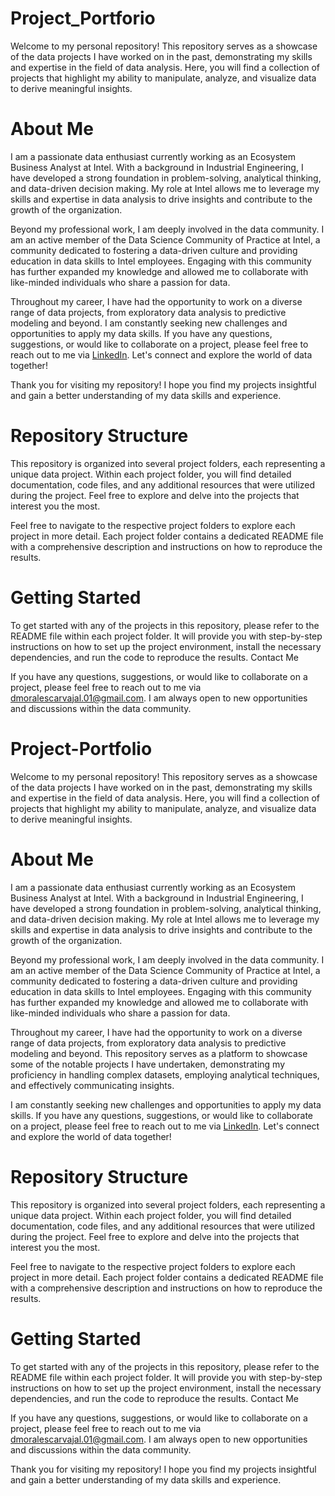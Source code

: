 # Project_Portforio

Welcome to my personal repository! This repository serves as a showcase of the data projects I have worked on in the past, demonstrating my skills and expertise in the field of data analysis. Here, you will find a collection of projects that highlight my ability to manipulate, analyze, and visualize data to derive meaningful insights.

# About Me

I am a passionate data enthusiast currently working as an Ecosystem Business Analyst at Intel. With a background in Industrial Engineering, I have developed a strong foundation in problem-solving, analytical thinking, and data-driven decision making. My role at Intel allows me to leverage my skills and expertise in data analysis to drive insights and contribute to the growth of the organization.

Beyond my professional work, I am deeply involved in the data community. I am an active member of the Data Science Community of Practice at Intel, a community dedicated to fostering a data-driven culture and providing education in data skills to Intel employees. Engaging with this community has further expanded my knowledge and allowed me to collaborate with like-minded individuals who share a passion for data.

Throughout my career, I have had the opportunity to work on a diverse range of data projects, from exploratory data analysis to predictive modeling and beyond. 
I am constantly seeking new challenges and opportunities to apply my data skills. If you have any questions, suggestions, or would like to collaborate on a project, please feel free to reach out to me via [LinkedIn](https://www.linkedin.com/in/davidmoralesc). Let's connect and explore the world of data together!

Thank you for visiting my repository! I hope you find my projects insightful and gain a better understanding of my data skills and experience.

# Repository Structure

This repository is organized into several project folders, each representing a unique data project. Within each project folder, you will find detailed documentation, code files, and any additional resources that were utilized during the project. Feel free to explore and delve into the projects that interest you the most.

Feel free to navigate to the respective project folders to explore each project in more detail. Each project folder contains a dedicated README file with a comprehensive description and instructions on how to reproduce the results.

# Getting Started

To get started with any of the projects in this repository, please refer to the README file within each project folder. It will provide you with step-by-step instructions on how to set up the project environment, install the necessary dependencies, and run the code to reproduce the results.
Contact Me

If you have any questions, suggestions, or would like to collaborate on a project, please feel free to reach out to me via dmoralescarvajal.01@gmail.com. I am always open to new opportunities and discussions within the data community.

# Project-Portfolio

Welcome to my personal repository! This repository serves as a showcase of the data projects I have worked on in the past, demonstrating my skills and expertise in the field of data analysis. Here, you will find a collection of projects that highlight my ability to manipulate, analyze, and visualize data to derive meaningful insights.

# About Me

I am a passionate data enthusiast currently working as an Ecosystem Business Analyst at Intel. With a background in Industrial Engineering, I have developed a strong foundation in problem-solving, analytical thinking, and data-driven decision making. My role at Intel allows me to leverage my skills and expertise in data analysis to drive insights and contribute to the growth of the organization.

Beyond my professional work, I am deeply involved in the data community. I am an active member of the Data Science Community of Practice at Intel, a community dedicated to fostering a data-driven culture and providing education in data skills to Intel employees. Engaging with this community has further expanded my knowledge and allowed me to collaborate with like-minded individuals who share a passion for data.

Throughout my career, I have had the opportunity to work on a diverse range of data projects, from exploratory data analysis to predictive modeling and beyond. This repository serves as a platform to showcase some of the notable projects I have undertaken, demonstrating my proficiency in handling complex datasets, employing analytical techniques, and effectively communicating insights.

I am constantly seeking new challenges and opportunities to apply my data skills. If you have any questions, suggestions, or would like to collaborate on a project, please feel free to reach out to me via [LinkedIn](https://www.linkedin.com/in/davidmoralesc). Let's connect and explore the world of data together!


# Repository Structure

This repository is organized into several project folders, each representing a unique data project. Within each project folder, you will find detailed documentation, code files, and any additional resources that were utilized during the project. Feel free to explore and delve into the projects that interest you the most.

Feel free to navigate to the respective project folders to explore each project in more detail. Each project folder contains a dedicated README file with a comprehensive description and instructions on how to reproduce the results.

# Getting Started

To get started with any of the projects in this repository, please refer to the README file within each project folder. It will provide you with step-by-step instructions on how to set up the project environment, install the necessary dependencies, and run the code to reproduce the results.
Contact Me

If you have any questions, suggestions, or would like to collaborate on a project, please feel free to reach out to me via dmoralescarvajal.01@gmail.com. I am always open to new opportunities and discussions within the data community.

Thank you for visiting my repository! I hope you find my projects insightful and gain a better understanding of my data skills and experience.

